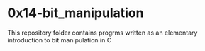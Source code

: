 # 0x14-bit_manipulation

This repository folder contains progrms written as an elementary introduction to bit manipulation in C
